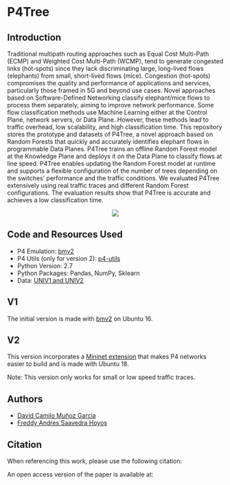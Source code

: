 # P4Tree
## Introduction


Traditional multipath routing approaches such as Equal Cost Multi-Path (ECMP) and Weighted Cost Multi-Path (WCMP), tend to generate congested links (hot-spots) since they lack discriminating large, long-lived flows (elephants) from small, short-lived flows (mice). Congestion (hot-spots) compromises the quality and performance of applications and services, particularly those framed in 5G and beyond use cases. Novel approaches based on Software-Defined Networking classify elephant/mice flows to process them separately, aiming to improve network performance. Some flow classification methods use Machine Learning either at the Control Plane, network servers, or Data Plane. However, these methods lead to traffic overhead, low scalability, and high classification time. This repository stores the prototype and datasets of P4Tree, a novel approach based on Random Forests that quickly and accurately identifies elephant flows in programmable Data Planes. P4Tree trains an offline Random Forest model at the Knowledge Plane and deploys it on the Data Plane to classify flows at line speed. P4Tree enables updating the Random Forest model at runtime and supports a flexible configuration of the number of trees depending on the switches’ performance and the traffic conditions. We evaluated P4Tree extensively using real traffic traces and different Random Forest configurations. The evaluation results show that P4Tree is accurate and achieves a low classification time.

<p align="center">
  <img src="https://user-images.githubusercontent.com/60159274/193469294-26d17833-8840-430e-8746-a868323b2059.png")
</p>

## Code and Resources Used

* P4 Emulation: [bmv2](https://github.com/p4lang/behavioral-model)
* P4 Utils (only for version 2): [p4-utils](https://github.com/nsg-ethz/p4-utils)
* Python Version: 2.7
* Python Packages: Pandas, NumPy, Sklearn
* Data: [UNIV1 and UNIV2](https://pages.cs.wisc.edu/~tbenson/IMC10_Data.html)

## V1

The initial version is made with [bmv2](https://github.com/p4lang/behavioral-model) on Ubuntu 16.

## V2

This version incorporates a [Mininet extension](https://github.com/nsg-ethz) that makes P4 networks easier to build and is made with Ubuntu 18.

Note: This version only works for small or low speed traffic traces.

## Authors

* [David Camilo Muñoz Garcia](https://github.com/davidcamilo0710)
* [Freddy Andres Saavedra Hoyos](https://github.com/freddysaav)

## Citation

When referencing this work, please use the following citation:

An open access version of the paper is available at:
